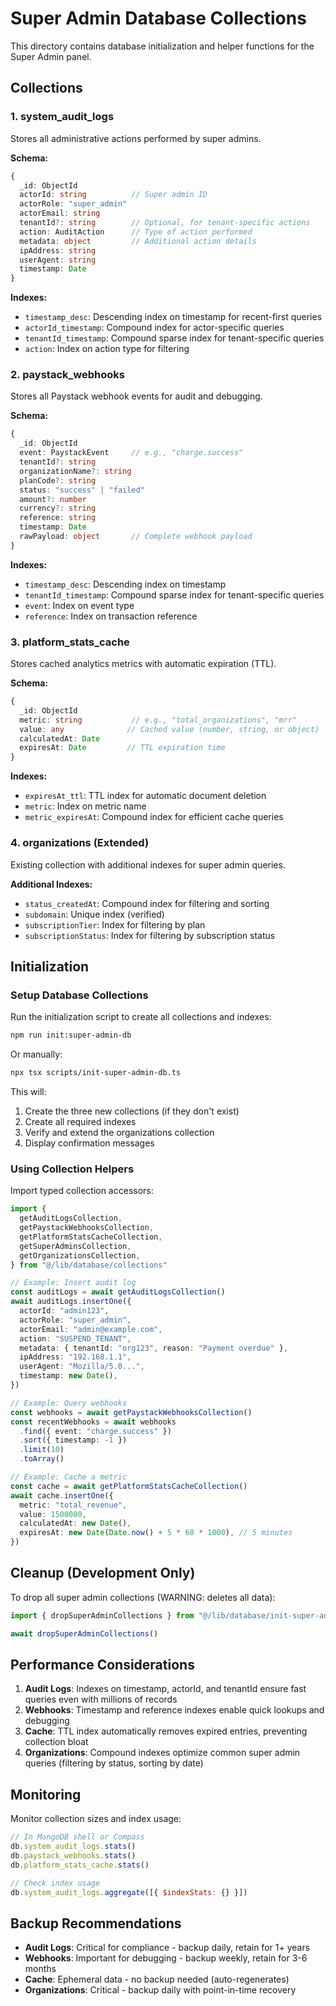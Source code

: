 # Super Admin Database Collections

This directory contains database initialization and helper functions for the Super Admin panel.

## Collections

### 1. system_audit_logs
Stores all administrative actions performed by super admins.

**Schema:**
```typescript
{
  _id: ObjectId
  actorId: string          // Super admin ID
  actorRole: "super_admin"
  actorEmail: string
  tenantId?: string        // Optional, for tenant-specific actions
  action: AuditAction      // Type of action performed
  metadata: object         // Additional action details
  ipAddress: string
  userAgent: string
  timestamp: Date
}
```

**Indexes:**
- `timestamp_desc`: Descending index on timestamp for recent-first queries
- `actorId_timestamp`: Compound index for actor-specific queries
- `tenantId_timestamp`: Compound sparse index for tenant-specific queries
- `action`: Index on action type for filtering

### 2. paystack_webhooks
Stores all Paystack webhook events for audit and debugging.

**Schema:**
```typescript
{
  _id: ObjectId
  event: PaystackEvent     // e.g., "charge.success"
  tenantId?: string
  organizationName?: string
  planCode?: string
  status: "success" | "failed"
  amount?: number
  currency?: string
  reference: string
  timestamp: Date
  rawPayload: object       // Complete webhook payload
}
```

**Indexes:**
- `timestamp_desc`: Descending index on timestamp
- `tenantId_timestamp`: Compound sparse index for tenant-specific queries
- `event`: Index on event type
- `reference`: Index on transaction reference

### 3. platform_stats_cache
Stores cached analytics metrics with automatic expiration (TTL).

**Schema:**
```typescript
{
  _id: ObjectId
  metric: string           // e.g., "total_organizations", "mrr"
  value: any              // Cached value (number, string, or object)
  calculatedAt: Date
  expiresAt: Date         // TTL expiration time
}
```

**Indexes:**
- `expiresAt_ttl`: TTL index for automatic document deletion
- `metric`: Index on metric name
- `metric_expiresAt`: Compound index for efficient cache queries

### 4. organizations (Extended)
Existing collection with additional indexes for super admin queries.

**Additional Indexes:**
- `status_createdAt`: Compound index for filtering and sorting
- `subdomain`: Unique index (verified)
- `subscriptionTier`: Index for filtering by plan
- `subscriptionStatus`: Index for filtering by subscription status

## Initialization

### Setup Database Collections

Run the initialization script to create all collections and indexes:

```bash
npm run init:super-admin-db
```

Or manually:

```bash
npx tsx scripts/init-super-admin-db.ts
```

This will:
1. Create the three new collections (if they don't exist)
2. Create all required indexes
3. Verify and extend the organizations collection
4. Display confirmation messages

### Using Collection Helpers

Import typed collection accessors:

```typescript
import {
  getAuditLogsCollection,
  getPaystackWebhooksCollection,
  getPlatformStatsCacheCollection,
  getSuperAdminsCollection,
  getOrganizationsCollection,
} from "@/lib/database/collections"

// Example: Insert audit log
const auditLogs = await getAuditLogsCollection()
await auditLogs.insertOne({
  actorId: "admin123",
  actorRole: "super_admin",
  actorEmail: "admin@example.com",
  action: "SUSPEND_TENANT",
  metadata: { tenantId: "org123", reason: "Payment overdue" },
  ipAddress: "192.168.1.1",
  userAgent: "Mozilla/5.0...",
  timestamp: new Date(),
})

// Example: Query webhooks
const webhooks = await getPaystackWebhooksCollection()
const recentWebhooks = await webhooks
  .find({ event: "charge.success" })
  .sort({ timestamp: -1 })
  .limit(10)
  .toArray()

// Example: Cache a metric
const cache = await getPlatformStatsCacheCollection()
await cache.insertOne({
  metric: "total_revenue",
  value: 1500000,
  calculatedAt: new Date(),
  expiresAt: new Date(Date.now() + 5 * 60 * 1000), // 5 minutes
})
```

## Cleanup (Development Only)

To drop all super admin collections (WARNING: deletes all data):

```typescript
import { dropSuperAdminCollections } from "@/lib/database/init-super-admin-collections"

await dropSuperAdminCollections()
```

## Performance Considerations

1. **Audit Logs**: Indexes on timestamp, actorId, and tenantId ensure fast queries even with millions of records
2. **Webhooks**: Timestamp and reference indexes enable quick lookups and debugging
3. **Cache**: TTL index automatically removes expired entries, preventing collection bloat
4. **Organizations**: Compound indexes optimize common super admin queries (filtering by status, sorting by date)

## Monitoring

Monitor collection sizes and index usage:

```javascript
// In MongoDB shell or Compass
db.system_audit_logs.stats()
db.paystack_webhooks.stats()
db.platform_stats_cache.stats()

// Check index usage
db.system_audit_logs.aggregate([{ $indexStats: {} }])
```

## Backup Recommendations

- **Audit Logs**: Critical for compliance - backup daily, retain for 1+ years
- **Webhooks**: Important for debugging - backup weekly, retain for 3-6 months
- **Cache**: Ephemeral data - no backup needed (auto-regenerates)
- **Organizations**: Critical - backup daily with point-in-time recovery
